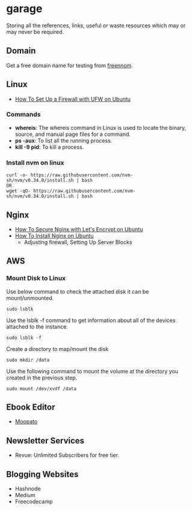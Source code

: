 # garage
Storing all the references, links, useful or waste resources which may or may never be required.

## Domain
Get a free domain name for testing from [freennom](https://www.freenom.com/).

## Linux
- [How To Set Up a Firewall with UFW on Ubuntu](digitalocean.com/community/tutorials/how-to-set-up-a-firewall-with-ufw-on-ubuntu-16-04)

### Commands
- **whereis**: The whereis command in Linux is used to locate the binary, source, and manual page files for a command.
- **ps -aux**: To list all the running process.
- **kill -9 pid**: To kill a process.

### Install nvm on linux
```
curl -o- https://raw.githubusercontent.com/nvm-sh/nvm/v0.34.0/install.sh | bash
OR
wget -qO- https://raw.githubusercontent.com/nvm-sh/nvm/v0.34.0/install.sh | bash
```

## Nginx

- [How To Secure Nginx with Let's Encrypt on Ubuntu](https://www.digitalocean.com/community/tutorials/how-to-secure-nginx-with-let-s-encrypt-on-ubuntu-18-04)
- [How To Install Nginx on Ubuntu](https://www.digitalocean.com/community/tutorials/how-to-install-nginx-on-ubuntu-18-04)
  - Adjusting firewall, Setting Up Server Blocks

## AWS

### Mount Disk to Linux

Use below command to check the attached disk it can be mount/unmounted.
```
sudo lsblk
```

Use the lsblk -f command to get information about all of the devices attached to the instance. 
```
sudo lsblk -f
```

Create a directory to map/mount the disk
```
sudo mkdir /data
```

Use the following command to mount the volume at the directory you created in the previous step. 
```
sudo mount /dev/xvdf /data
```

## Ebook Editor

- [Moopato](https://moopato.com/)

## Newsletter Services
- Revue: Unlimited Subscribers for free tier.

## Blogging Websites
- Hashnode
- Medium
- Freecodecamp
